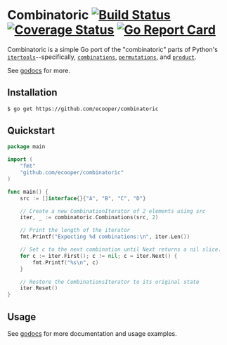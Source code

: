 # Combinatoric [![Build Status](https://travis-ci.org/ecooper/combinatoric.svg?branch=master)](https://travis-ci.org/ecooper/combinatoric) [![Coverage Status](https://coveralls.io/repos/github/ecooper/combinatoric/badge.svg?branch=master)](https://coveralls.io/github/ecooper/combinatoric?branch=master) [![Go Report Card](https://goreportcard.com/badge/github.com/ecooper/combinatoric)](https://goreportcard.com/report/github.com/ecooper/combinatoric)

Combinatoric is a simple Go port of the "combinatoric" parts of Python's
[`itertools`](https://docs.python.org/3.3/library/itertools.html)--specifically, [`combinations`](https://docs.python.org/3.3/library/itertools.html#itertools.combinations), [`permutations`](https://docs.python.org/3.3/library/itertools.html#itertools.permutations), and [`product`](https://docs.python.org/3.3/library/itertools.html#itertools.product).

See [godocs](https://godoc.org/github.com/ecooper/combinatoric) for
more.


## Installation

```bash
$ go get https://github.com/ecooper/combinatoric
```

## Quickstart

```go
package main

import (
    "fmt"
    "github.com/ecooper/combinatoric"
)

func main() {
    src := []interface{}{"A", "B", "C", "D"}

    // Create a new CombinationIterator of 2 elements using src
    iter, _ := combinatoric.Combinations(src, 2)

    // Print the length of the iterator
    fmt.Printf("Expecting %d combinations:\n", iter.Len())

    // Set c to the next combination until Next returns a nil slice.
    for c := iter.First(); c != nil; c = iter.Next() {
        fmt.Printf("%s\n", c)
    }

    // Restore the CombinationsIterator to its original state
    iter.Reset()
}
```

## Usage

See [godocs](https://godoc.org/github.com/ecooper/combinatoric) for more
documentation and usage examples.
